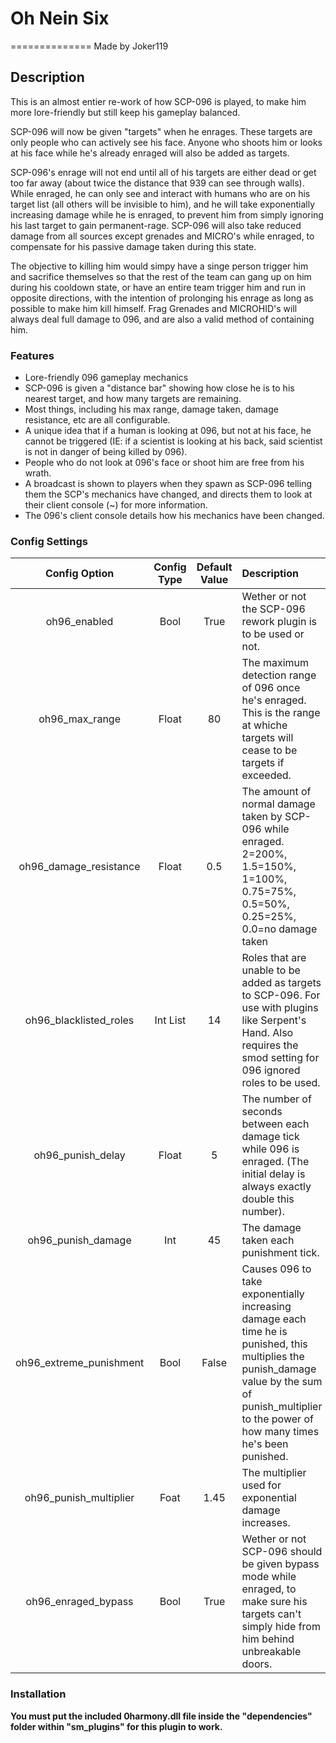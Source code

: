 # Oh Nein Six
==============
Made by Joker119
## Description
This is an almost entier re-work of how SCP-096 is played, to make him more lore-friendly but still keep his gameplay balanced. 

SCP-096 will now be given "targets" when he enrages. These targets are only people who can actively see his face. Anyone who shoots him or looks at his face while he's already enraged will also be added as targets.

SCP-096's enrage will not end until all of his targets are either dead or get too far away (about twice the distance that 939 can see through walls). While enraged, he can only see and interact with humans who are on his target list (all others will be invisible to him), and he will take exponentially increasing damage while he is enraged, to prevent him from simply ignoring his last target to gain permanent-rage.
SCP-096 will also take reduced damage from all sources except grenades and MICRO's while enraged, to compensate for his passive damage taken during this state.

The objective to killing him would simpy have a singe person trigger him and sacrifice themselves so that the rest of the team can gang up on him during his cooldown state, or have an entire team trigger him and run in opposite directions, with the intention of prolonging his enrage as long as possible to make him kill himself.
Frag Grenades and MICROHID's will always deal full damage to 096, and are also a valid method of containing him.

### Features
 - Lore-friendly 096 gameplay mechanics
 - SCP-096 is given a "distance bar" showing how close he is to his nearest target, and how many targets are remaining.
 - Most things, including his max range, damage taken, damage resistance, etc are all configurable.
 - A unique idea that if a human is looking at 096, but not at his face, he cannot be triggered (IE: if a scientist is looking at his back, said scientist is not in danger of being killed by 096).
 - People who do not look at 096's face or shoot him are free from his wrath.
 - A broadcast is shown to players when they spawn as SCP-096 telling them the SCP's mechanics have changed, and directs them to look at their client console (~) for more information.
 - The 096's client console details how his mechanics have been changed.

 ### Config Settings
 Config Option | Config Type | Default Value | Description
 :---: | :---: | :---: | :------
 oh96_enabled | Bool | True | Wether or not the SCP-096 rework plugin is to be used or not.
 oh96_max_range | Float | 80 | The maximum detection range of 096 once he's enraged. This is the range at whiche targets will cease to be targets if exceeded.
 oh96_damage_resistance | Float | 0.5 | The amount of normal damage taken by SCP-096 while enraged. 2=200%, 1.5=150%, 1=100%, 0.75=75%, 0.5=50%, 0.25=25%, 0.0=no damage taken
 oh96_blacklisted_roles | Int List | 14 | Roles that are unable to be added as targets to SCP-096. For use with plugins like Serpent's Hand. Also requires the smod setting for 096 ignored roles to be used.
 oh96_punish_delay | Float | 5 | The number of seconds between each damage tick while 096 is enraged. (The initial delay is always exactly double this number).
 oh96_punish_damage | Int | 45 | The damage taken each punishment tick.
 oh96_extreme_punishment | Bool | False | Causes 096 to take exponentially increasing damage each time he is punished, this multiplies the punish_damage value by the sum of punish_multiplier to the power of how many times he's been punished.
 oh96_punish_multiplier | Foat | 1.45 | The multiplier used for exponential damage increases.
 oh96_enraged_bypass | Bool | True | Wether or not SCP-096 should be given bypass mode while enraged, to make sure his targets can't simply hide from him behind unbreakable doors.

 ### Installation
 **You must put the included 0harmony.dll file inside the "dependencies" folder within "sm_plugins" for this plugin to work.**
